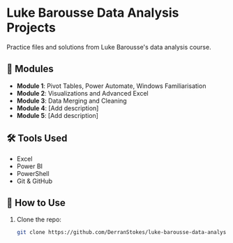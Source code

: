 
# Luke Barousse Data Analysis Projects

Practice files and solutions from Luke Barousse's data analysis course.

## 📁 Modules
- **Module 1**: Pivot Tables, Power Automate, Windows Familiarisation
- **Module 2**: Visualizations and Advanced Excel
- **Module 3**: Data Merging and Cleaning
- **Module 4**: [Add description]
- **Module 5**: [Add description]

## 🛠 Tools Used
- Excel
- Power BI
- PowerShell
- Git & GitHub

## 📌 How to Use
1. Clone the repo:
   ```bash
   git clone https://github.com/DerranStokes/luke-barousse-data-analysis.git
   ```
